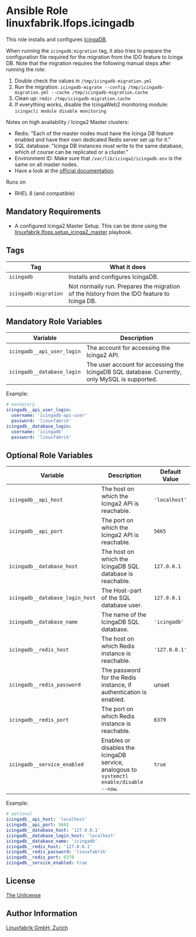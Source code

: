 # Ansible Role linuxfabrik.lfops.icingadb

This role installs and configures [IcingaDB](https://github.com/Icinga/icingadb).

When running the `icingadb:migration` tag, it also tries to prepare the configuration file required for the migration from the IDO feature to Icinga DB. Note that the migration requires the following manual steps after running the role:
1. Double check the values in `/tmp/icingadb-migration.yml`
2. Run the migration: `icingadb-migrate --config /tmp/icingadb-migration.yml --cache /tmp/icingadb-migration.cache`
3. Clean up: `rmdir /tmp/icingadb-migration.cache`
4. If everything works, disable the IcingaWeb2 monitoring module: `icingacli module disable monitoring`

Notes on high availability / Icinga2 Master clusters:
* Redis: "Each of the master nodes must have the Icinga DB feature enabled and have their own dedicated Redis server set up for it."
* SQL database: "Icinga DB instances must write to the same database, which of course can be replicated or a cluster."
* Environment ID: Make sure that `/var/lib/icinga2/icingadb.env` is the same on all master nodes.
* Have a look at the [official documentation](https://icinga.com/docs/icinga-db/latest/doc/05-Distributed-Setups/).

Runs on

* RHEL 8 (and compatible)


## Mandatory Requirements

* A configured Icinga2 Master Setup. This can be done using the [linuxfabrik.lfops.setup_icinga2_master](https://github.com/linuxfabrik/lfops/tree/main/playbooks/setup_icinga2_master.yml) playbook.


## Tags

| Tag        | What it does                                 |
| ---        | ------------                                 |
| `icingadb` | Installs and configures IcingaDB. |
| `icingadb:migration` | Not normally run. Prepares the migration of the history from the IDO feature to Icinga DB. |


## Mandatory Role Variables

| Variable | Description |
| -------- | ----------- |
| `icingadb__api_user_login` | The account for accessing the Icinga2 API. |
| `icingadb__database_login` | The user account for accessing the IcingaDB SQL database. Currently, only MySQL is supported. |

Example:
```yaml
# mandatory
icingadb__api_user_login:
  username: 'icingadb-api-user'
  password: 'linuxfabrik'
icingadb__database_login:
  username: 'icingadb'
  password: 'linuxfabrik'
```


## Optional Role Variables

| Variable | Description | Default Value |
| -------- | ----------- | ------------- |
| `icingadb__api_host` | The host on which the Icinga2 API is reachable. | `'localhost'` |
| `icingadb__api_port` | The port on which the Icinga2 API is reachable. | `5665` |
| `icingadb__database_host` | The host on which the IcingaDB SQL database is reachable. | `127.0.0.1` |
| `icingadb__database_login_host` | The Host-part of the SQL database user. | `127.0.0.1` |
| `icingadb__database_name` | The name of the IcingaDB SQL database. | `'icingadb'` |
| `icingadb__redis_host` | The host on which Redis instance is reachable. | `'127.0.0.1'` |
| `icingadb__redis_password` | The password for the Redis instance, if authentication is enabled. | unset |
| `icingadb__redis_port` | The port on which Redis instance is reachable. | `6379` |
| `icingadb__service_enabled` | Enables or disables the IcingaDB service, analogous to `systemctl enable/disable --now`. | `true` |

Example:
```yaml
# optional
icingadb__api_host: 'localhost'
icingadb__api_port: 5665
icingadb__database_host: '127.0.0.1'
icingadb__database_login_host: 'localhost'
icingadb__database_name: 'icingadb'
icingadb__redis_host: '127.0.0.1'
icingadb__redis_password: 'linuxfabrik'
icingadb__redis_port: 6379
icingadb__service_enabled: true
```


## License

[The Unlicense](https://unlicense.org/)


## Author Information

[Linuxfabrik GmbH, Zurich](https://www.linuxfabrik.ch)
